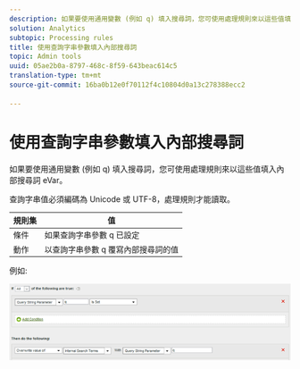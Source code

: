```yaml
---
description: 如果要使用通用變數 (例如 q) 填入搜尋詞，您可使用處理規則來以這些值填入內部搜尋詞 eVar。
solution: Analytics
subtopic: Processing rules
title: 使用查詢字串參數填入內部搜尋詞
topic: Admin tools
uuid: 05ae2b0a-8797-468c-8f59-643beac614c5
translation-type: tm+mt
source-git-commit: 16ba0b12e0f70112f4c10804d0a13c278388ecc2

---
```



# 使用查詢字串參數填入內部搜尋詞

如果要使用通用變數 (例如 q) 填入搜尋詞，您可使用處理規則來以這些值填入內部搜尋詞 eVar。

查詢字串值必須編碼為 Unicode 或 UTF-8，處理規則才能讀取。

| 規則集 | 值 |
|---|---|
| 條件 | 如果查詢字串參數 q 已設定 |
| 動作 | 以查詢字串參數 q 覆寫內部搜尋詞的值 |

例如:

![](assets/populate-internal-search-terms.png)

